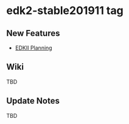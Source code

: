 # edk2-stable201911 tag

## New Features
* [EDKII Planning](https://github.com/tianocore/tianocore.github.io/wiki/EDK-II-Release-Planning)

## Wiki
TBD

## Update Notes
TBD